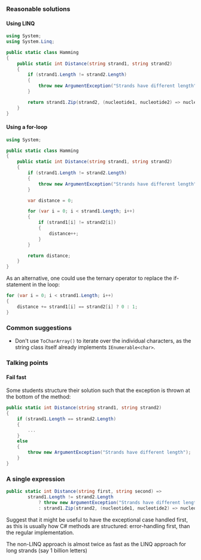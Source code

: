 ### Reasonable solutions

#### Using LINQ

```csharp
using System;
using System.Linq;

public static class Hamming
{
    public static int Distance(string strand1, string strand2)
    {
        if (strand1.Length != strand2.Length)
        {
            throw new ArgumentException("Strands have different length");
        }

        return strand1.Zip(strand2, (nucleotide1, nucleotide2) => nucleotide1 == nucleotide2 ? 0 : 1).Sum();
    }
}
```

#### Using a for-loop

```csharp
using System;

public static class Hamming
{
    public static int Distance(string strand1, string strand2)
    {
        if (strand1.Length != strand2.Length)
        {
            throw new ArgumentException("Strands have different length");
        }

        var distance = 0;

        for (var i = 0; i < strand1.Length; i++)
        {
            if (strand1[i] != strand2[i])
            {
                distance++;
            }
        }

        return distance;
    }
}
```

As an alternative, one could use the ternary operator to replace the if-statement in the loop:

```csharp
for (var i = 0; i < strand1.Length; i++)
{
    distance += strand1[i] == strand2[i] ? 0 : 1;
}
```

### Common suggestions

- Don't use `ToCharArray()` to iterate over the individual characters, as the string class itself already implements `IEnumerable<char>`.

### Talking points

#### Fail fast

Some students structure their solution such that the exception is thrown at the bottom of the method:

```csharp
public static int Distance(string strand1, string strand2)
{
    if (strand1.Length == strand2.Length)
    {
        ...
    }
    else
    {
        throw new ArgumentException("Strands have different length");
    }
}
```

### A single expression

```csharp
public static int Distance(string first, string second) =>
        strand1.Length != strand2.Length
            ? throw new ArgumentException("Strands have different length")
            : strand1.Zip(strand2, (nucleotide1, nucleotide2) => nucleotide1 == nucleotide2 ? 0 : 1).Sum();
```

Suggest that it might be useful to have the exceptional case handled first, as this is usually how C# methods are structured: error-handling first, than the regular implementation.

The non-LINQ approach is almost twice as fast as the LINQ approach for long strands (say 1 billion letters)
